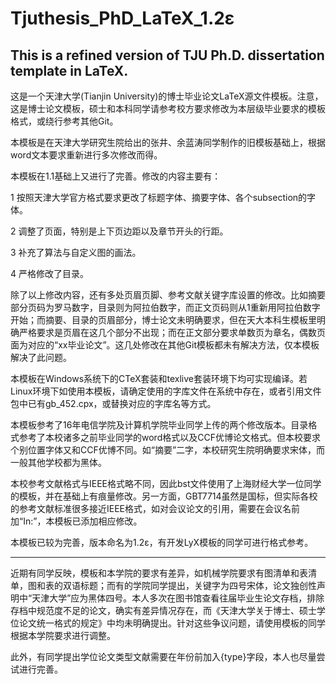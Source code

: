 # Tjuthesis_PhD_LaTeX_1.2ε

## This is a refined version of TJU Ph.D. dissertation template in LaTeX. 

这是一个天津大学(Tianjin University)的博士毕业论文LaTeX源文件模板。注意，这是博士论文模板，硕士和本科同学请参考校方要求修改为本层级毕业要求的模板格式，或绕行参考其他Git。

本模板是在天津大学研究生院给出的张井、余蓝涛同学制作的旧模板基础上，根据word文本要求重新进行多次修改而得。

本模板在1.1基础上又进行了完善。修改的内容主要有：

1 按照天津大学官方格式要求更改了标题字体、摘要字体、各个subsection的字体。

2 调整了页面，特别是上下页边距以及章节开头的行距。

3 补充了算法与自定义图的画法。

4 严格修改了目录。

除了以上修改内容，还有多处页眉页脚、参考文献关键字库设置的修改。比如摘要部分页码为罗马数字，目录则为阿拉伯数字，而正文页码则从1重新用阿拉伯数字开始；而摘要、目录的页眉部分，博士论文未明确要求，但在天大本科生模板里明确严格要求是页眉在这几个部分不出现；而在正文部分要求单数页为章名，偶数页面为对应的“xx毕业论文”。这几处修改在其他Git模板都未有解决方法，仅本模板解决了此问题。

本模板在Windows系统下的CTeX套装和texlive套装环境下均可实现编译。若Linux环境下如使用本模板，请确定使用的字库文件在系统中存在，或者引用文件包中已有gb_452.cpx，或替换对应的字库名等方式。

本模板参考了16年电信学院及计算机学院毕业同学上传的两个修改版本。目录格式参考了本校诸多之前毕业同学的word格式以及CCF优博论文格式。但本校要求个别位置字体又和CCF优博不同。如“摘要”二字，本校研究生院明确要求宋体，而一般其他学校都为黑体。

本校参考文献格式与IEEE格式略不同，因此bst文件使用了上海财经大学一位同学的模板，并在基础上有痕量修改。另一方面，GBT7714虽然是国标，但实际各校的参考文献标准很多接近IEEE格式，如对会议论文的引用，需要在会议名前加“In:”，本模板已添加相应修改。

本模板已较为完善，版本命名为1.2ε，有开发LyX模板的同学可进行格式参考。

***********************************************************

近期有同学反映，模板和本学院的要求有差异，如机械学院要求有图清单和表清单，图和表的双语标题；而有的学院同学提出，关键字为四号宋体，论文独创性声明中“天津大学”应为黑体四号。本人多次在图书馆查看往届毕业生论文存档，排除存档中规范度不足的论文，确实有差异情况存在，而《天津大学关于博士、硕士学位论文统一格式的规定》中均未明确提出。针对这些争议问题，请使用模板的同学根据本学院要求进行调整。

此外，有同学提出学位论文类型文献需要在年份前加入{type}字段，本人也尽量尝试进行完善。
